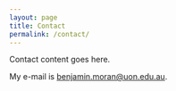 ```yaml
---
layout: page
title: Contact
permalink: /contact/
---
```


Contact content goes here.

My e-mail is [benjamin.moran@uon.edu.au](mailto:benjamin.moran@uon.edu.au).
